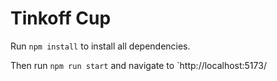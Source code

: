 # Tinkoff Cup 

Run `npm install` to install all dependencies.

Then run `npm run start` and navigate to `http://localhost:5173/